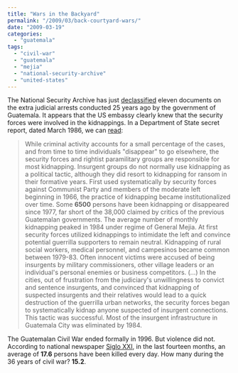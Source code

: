 ```yaml
---
title: "Wars in the Backyard"
permalink: "/2009/03/back-courtyard-wars/"
date: "2009-03-19"
categories: 
  - "guatemala"
tags: 
  - "civil-war"
  - "guatemala"
  - "mejia"
  - "national-security-archive"
  - "united-states"
---
```


The National Security Archive has just [declassified](http://www.gwu.edu/~nsarchiv/NSAEBB/NSAEBB273/index.htm) eleven documents on the extra judicial arrests conducted 25 years ago by the government of Guatemala. It appears that the US embassy clearly knew that the security forces were involved in the kidnappings. In a Department of State secret report, dated March 1986, we can [read](http://www.gwu.edu/~nsarchiv/NSAEBB/NSAEBB273/Doc11.pdf):

> While criminal activity accounts for a small percentage of the cases, and from time to time individuals "disappear" to go elsewhere, the security forces and rightist paramilitary groups are responsible for most kidnapping. Insurgent groups do not normally use kidnapping as a political tactic, although they did resort to kidnapping for ransom in their formative years. First used systematically by security forces against Communist Party and members of the moderate left beginning in 1966, the practice of kidnapping became institutionalized over time. Some **6500** persons have been kidnapping or disappeared since 1977, far short of the 38,000 claimed by critics of the previous Guatemalan governments. The average number of monthly kidnapping peaked in 1984 under regime of General Mejia. At first security forces utilized kidnappings to intimidate the left and convince potential guerrilla supporters to remain neutral. Kidnapping of rural social workers, medical personnel, and campesinos became common between 1979-83. Often innocent victims were accused of being insurgents by military commissioners, other village leaders or an individual's personal enemies or business competitors. (...) In the cities, out of frustration from the judiciary's unwillingness to convict and sentence insurgents, and convinced that kidnapping of suspected insurgents and their relatives would lead to a quick destruction of the guerrilla urban networks, the security forces began to systematically kidnap anyone suspected of insurgent connections. This tactic was successful. Most of the insurgent infrastructure in Guatemala City was eliminated by 1984.

The Guatemalan Civil War ended formally in 1996. But violence did not. According to national newspaper [Siglo XXI](http://www.sigloxxi.com/noticias/27192), in the last fourteen months, an average of **17.6** persons have been killed every day. How many during the 36 years of civil war? **15.2**.
